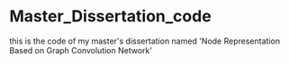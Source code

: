# Master_Dissertation_code
this is the code of my master's dissertation named 'Node Representation Based on Graph Convolution Network'
